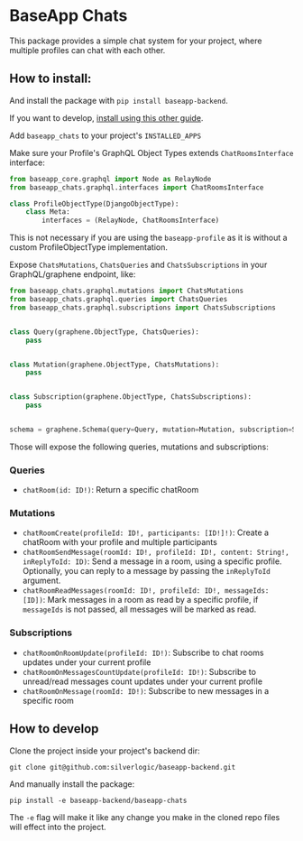 # BaseApp Chats

This package provides a simple chat system for your project, where multiple profiles can chat with each other.

## How to install:

And install the package with `pip install baseapp-backend`.

If you want to develop, [install using this other guide](#how-to-develop).

Add `baseapp_chats` to your project's `INSTALLED_APPS`

Make sure your Profile's GraphQL Object Types extends `ChatRoomsInterface` interface:

```python
from baseapp_core.graphql import Node as RelayNode
from baseapp_chats.graphql.interfaces import ChatRoomsInterface

class ProfileObjectType(DjangoObjectType):
    class Meta:
        interfaces = (RelayNode, ChatRoomsInterface)
```

This is not necessary if you are using the `baseapp-profile` as it is without a custom ProfileObjectType implementation.

Expose `ChatsMutations`, `ChatsQueries` and `ChatsSubscriptions` in your GraphQL/graphene endpoint, like:

```python
from baseapp_chats.graphql.mutations import ChatsMutations
from baseapp_chats.graphql.queries import ChatsQueries
from baseapp_chats.graphql.subscriptions import ChatsSubscriptions


class Query(graphene.ObjectType, ChatsQueries):
    pass


class Mutation(graphene.ObjectType, ChatsMutations):
    pass


class Subscription(graphene.ObjectType, ChatsSubscriptions):
    pass


schema = graphene.Schema(query=Query, mutation=Mutation, subscription=Subscription)
```

Those will expose the following queries, mutations and subscriptions:

### Queries

- `chatRoom(id: ID!)`: Return a specific chatRoom

### Mutations

- `chatRoomCreate(profileId: ID!, participants: [ID!]!)`: Create a chatRoom with your profile and multiple participants
- `chatRoomSendMessage(roomId: ID!, profileId: ID!, content: String!, inReplyToId: ID)`: Send a message in a room, using a specific profile. Optionally, you can reply to a message by passing the `inReplyToId` argument.
- `chatRoomReadMessages(roomId: ID!, profileId: ID!, messageIds: [ID])`: Mark messages in a room as read by a specific profile, if `messageIds` is not passed, all messages will be marked as read.

### Subscriptions

- `chatRoomOnRoomUpdate(profileId: ID!)`: Subscribe to chat rooms updates under your current profile
- `chatRoomOnMessagesCountUpdate(profileId: ID!)`: Subscribe to unread/read messages count updates under your current profile
- `chatRoomOnMessage(roomId: ID!)`: Subscribe to new messages in a specific room

## How to develop

Clone the project inside your project's backend dir:

```
git clone git@github.com:silverlogic/baseapp-backend.git
```

And manually install the package:

```
pip install -e baseapp-backend/baseapp-chats
```

The `-e` flag will make it like any change you make in the cloned repo files will effect into the project.